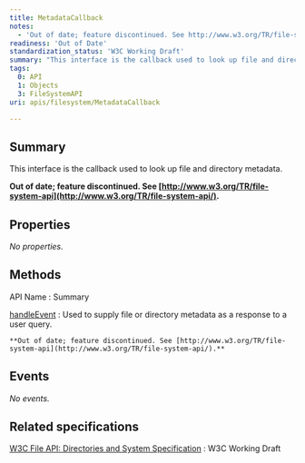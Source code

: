 ```yaml
---
title: MetadataCallback
notes:
  - 'Out of date; feature discontinued. See http://www.w3.org/TR/file-system-api/.'
readiness: 'Out of Date'
standardization_status: 'W3C Working Draft'
summary: "This interface is the callback used to look up file and directory metadata.\n"
tags:
  0: API
  1: Objects
  3: FileSystemAPI
uri: apis/filesystem/MetadataCallback

---
```

## <span>Summary</span>

This interface is the callback used to look up file and directory metadata.

**Out of date; feature discontinued. See [http://www.w3.org/TR/file-system-api](http://www.w3.org/TR/file-system-api/).**

## <span>Properties</span>

*No properties.*

## <span>Methods</span>

API Name
:   Summary

[handleEvent](/apis/filesystem/MetadataCallback/handleEvent)
:   Used to supply file or directory metadata as a response to a user query.

    **Out of date; feature discontinued. See [http://www.w3.org/TR/file-system-api](http://www.w3.org/TR/file-system-api/).**

## <span>Events</span>

*No events.*

## <span>Related specifications</span>

[W3C File API: Directories and System Specification](http://dev.w3.org/2009/dap/file-system/pub/FileSystem/)
:   W3C Working Draft
